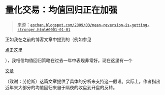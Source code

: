 <!--yml

category: 未分类

date: 2024-05-12 19:18:19

-->

# 量化交易：均值回归正在加强

> 来源：[`epchan.blogspot.com/2009/03/mean-reversion-is-getting-stronger.html#0001-01-01`](http://epchan.blogspot.com/2009/03/mean-reversion-is-getting-stronger.html#0001-01-01)

正如我在之前的博客文章中提到的（例如参见

[点击这里](http://epchan.blogspot.com/2008/12/enduring-profitability-of-mean.html)

），我相信均值回归策略在过去一年中表现非常好。现在这里有一个

[文章](http://marketsci.wordpress.com/2009/02/12/short-term-mean-reversion-becoming-stronger-part-ii-the-why/)

（致谢：劳伦斯）这篇文章提供了具体的分析来支持这一假设。实际上，作者指出近年来大部分的均值回归来自于隔夜的收盘到开盘的反转。
